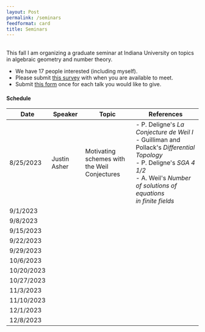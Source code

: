 ```yaml
---
layout: Post
permalink: /seminars
feedformat: card
title: Seminars
---
```

<br/>
This fall I am organizing a graduate seminar at Indiana University on topics in algebraic geometry and number theory. 

- We have 17 people interested (including myself).
- Please submit [this survey](https://www.when2meet.com/?20865999-IQjje) with when you are available to meet.
- Submit [this form](https://forms.gle/LcYwuqz3Bteqezdk9) once for each talk you would like to give.

#### Schedule

| Date | Speaker | Topic | References |
| -------- | ---------- | -------- | ---------- |
| 8/25/2023 | Justin Asher | Motivating schemes with <br /> the Weil Conjectures | - P. Deligne's *La Conjecture de Weil I* <br /> - Guilliman and Pollack's *Differential Topology* <br /> - P. Deligne's *SGA 4 1/2* <br /> - A. Weil's *Number of solutions of equations  <br /> in finite fields* | 
| 9/1/2023 | | | |
| 9/8/2023 | | | |
| 9/15/2023 | | | |
| 9/22/2023 | | | |
| 9/29/2023 | | | |
| 10/6/2023 | | | |
| 10/20/2023 | | | |
| 10/27/2023 | | | |
| 11/3/2023 | | | |
| 11/10/2023 | | | |
| 12/1/2023 | | | |
| 12/8/2023 | | | |

